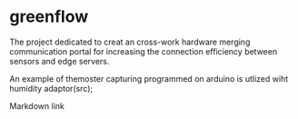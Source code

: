 # greenflow

The project dedicated to creat an cross-work hardware merging communication portal for increasing the connection efficiency between sensors 
and edge servers.

An example of themoster capturing programmed on arduino is utlized wiht humidity adaptor(src);


Markdown link 

